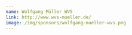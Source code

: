 ```yaml
---
name: Wolfgang Müller WVS
link: http://www.wvs-mueller.de/
image: /img/sponsors/wolfgang-mueller-wvs.png
---
```

